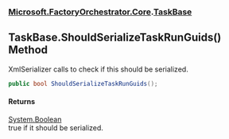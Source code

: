 ### [Microsoft.FactoryOrchestrator.Core](Microsoft_FactoryOrchestrator_Core.md 'Microsoft.FactoryOrchestrator.Core').[TaskBase](TaskBase.md 'Microsoft.FactoryOrchestrator.Core.TaskBase')
## TaskBase.ShouldSerializeTaskRunGuids() Method
XmlSerializer calls to check if this should be serialized.  
```csharp
public bool ShouldSerializeTaskRunGuids();
```
#### Returns
[System.Boolean](https://docs.microsoft.com/en-us/dotnet/api/System.Boolean 'System.Boolean')  
true if it should be serialized.
